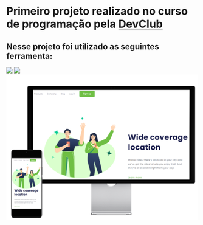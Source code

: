 <h1>Primeiro projeto realizado no curso de programação pela <a href= https://rodolfomori.com.br>DevClub</a> </h1>
<h2>Nesse projeto foi utilizado as seguintes ferramenta:</h2>
<img src= "https://img.shields.io/badge/HTML-239120?style=for-the-badge&logo=html5&logoColor=white&color=blue">
<img src= "https://img.shields.io/badge/CSS-239120?&style=for-the-badge&logo=css3&logoColor=white&color=blue">

<img src= "https://github.com/isabelPereira94/desafio-1-css/blob/master/Design%20sem%20nome1.png?raw=true">

